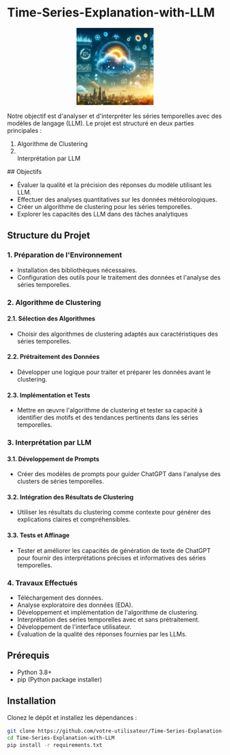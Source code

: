 # Time-Series-Explanation-with-LLM
<p align="center">
    <img src="docs/tse.png" alt="Weather Data Analysis" width="180" height="180">
</p>
<p>Notre objectif est d'analyser et d'interpréter les séries temporelles avec des modèles de langage (LLM). Le projet est structuré en deux parties principales :</p>
<ol>
  <li>Algorithme de Clustering </li>
  <li></li>Interprétation par LLM </li>
</ol>
## Objectifs

<ul>
  <li>Évaluer la qualité et la précision des réponses du modèle utilisant les LLM.</li>
  <li>Effectuer des analyses quantitatives sur les données météorologiques.</li>
  <li>Créer un algorithme de clustering pour les séries temporelles.</li>
  <li>Explorer les capacités des LLM dans des tâches analytiques</li>
</ul>

## Structure du Projet

### 1. Préparation de l'Environnement

<ul>
  <li>Installation des bibliothèques nécessaires.</li>
  <li>Configuration des outils pour le traitement des données et l'analyse des séries temporelles.</li>
</ul>

### 2. Algorithme de Clustering

#### 2.1. Sélection des Algorithmes
<ul>
  <li>Choisir des algorithmes de clustering adaptés aux caractéristiques des séries temporelles.</li>
</ul>

#### 2.2. Prétraitement des Données
<ul>
  <li>Développer une logique pour traiter et préparer les données avant le clustering.</li>
</ul>

#### 2.3. Implémentation et Tests
<ul>
  <li>Mettre en œuvre l'algorithme de clustering et tester sa capacité à identifier des motifs et des tendances pertinents dans les séries temporelles.</li>
</ul>

### 3. Interprétation par LLM

#### 3.1. Développement de Prompts
<ul>
  <li>Créer des modèles de prompts pour guider ChatGPT dans l'analyse des clusters de séries temporelles.</li>
</ul>

#### 3.2. Intégration des Résultats de Clustering
<ul>
  <li>Utiliser les résultats du clustering comme contexte pour générer des explications claires et compréhensibles.</li>
</ul>

#### 3.3. Tests et Affinage
<ul>
  <li>Tester et améliorer les capacités de génération de texte de ChatGPT pour fournir des interprétations précises et informatives des séries temporelles.</li>
</ul>

### 4. Travaux Effectués

<ul>
  <li>Téléchargement des données.</li>
  <li>Analyse exploratoire des données (EDA).</li>
  <li>Développement et implémentation de l'algorithme de clustering.</li>
  <li>Interprétation des séries temporelles avec et sans prétraitement.</li>
  <li>Développement de l'interface utilisateur.</li>
  <li>Évaluation de la qualité des réponses fournies par les LLMs.</li>
</ul>

## Prérequis

<ul>
  <li>Python 3.8+</li>
  <li>pip (Python package installer)</li>
</ul>

## Installation

<p>Clonez le dépôt et installez les dépendances :</p>

```bash
git clone https://github.com/votre-utilisateur/Time-Series-Explanation-with-LLM.git
cd Time-Series-Explanation-with-LLM
pip install -r requirements.txt
